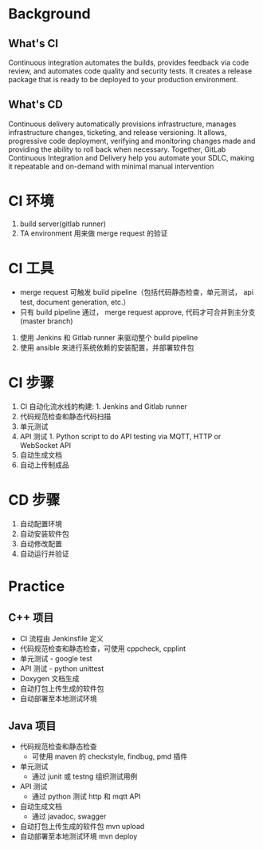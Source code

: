 # Background
## What's CI
Continuous integration automates the builds, provides feedback via code review, and automates code quality and security tests. It creates a release package that is ready to be deployed to your production environment.

## What's CD
Continuous delivery automatically provisions infrastructure, manages infrastructure changes, ticketing, and release versioning. It allows, progressive code deployment, verifying and monitoring changes made and providing the ability to roll back when necessary. Together, GitLab Continuous Integration and Delivery help you automate your SDLC, making it repeatable and on-demand with minimal manual intervention


# CI 环境
  1. build server(gitlab runner)
  2. TA environment 用来做 merge request 的验证

# CI 工具
  - merge request 可触发 build pipeline（包括代码静态检查，单元测试， api test, document generation, etc.）
  - 只有 build pipeline 通过， merge request approve, 代码才可合并到主分支(master branch)
  1. 使用 Jenkins 和 Gitlab runner 来驱动整个 build pipeline
  2. 使用 ansible 来进行系统依赖的安装配置，并部署软件包

# CI 步骤
  1. CI 自动化流水线的构建: 
    1. Jenkins and Gitlab runner 
  2. 代码规范检查和静态代码扫描
  3. 单元测试
  4. API 测试
    1. Python script to do API testing via MQTT, HTTP or WebSocket API
  5. 自动生成文档
  6. 自动上传制成品

# CD 步骤
  1. 自动配置环境
  2. 自动安装软件包
  3. 自动修改配置
  4. 自动运行并验证

# Practice
## C++ 项目
- CI 流程由 Jenkinsfile 定义
- 代码规范检查和静态检查，可使用 cppcheck, cpplint
- 单元测试 - google test
- API 测试 - python unittest
- Doxygen 文档生成
- 自动打包上传生成的软件包
- 自动部署至本地测试环境

## Java 项目
- 代码规范检查和静态检查
  - 可使用 maven 的 checkstyle, findbug, pmd 插件
- 单元测试
  - 通过 junit 或 testng 组织测试用例
- API 测试
  - 通过 python 测试 http 和 mqtt API
- 自动生成文档
  - 通过 javadoc, swagger 
- 自动打包上传生成的软件包 mvn upload
- 自动部署至本地测试环境 mvn deploy


